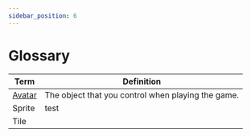```yaml
---
sidebar_position: 6
---
```


# Glossary

| Term                      | Definition    |
| ------------------------- |---------------|
| [Avatar](./tools/paint/) |The object that you control when playing the game. |
| Sprite                    |   test            |
| Tile                      |               |